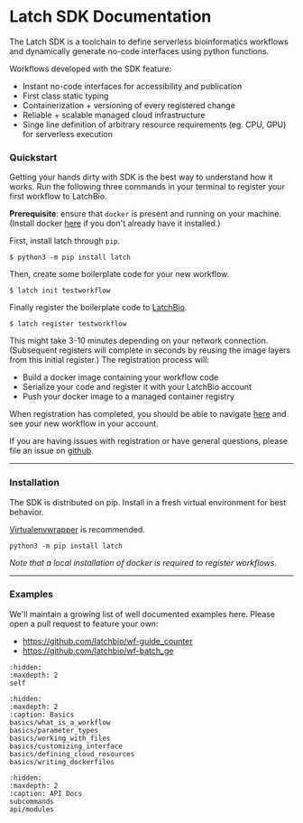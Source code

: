 # Latch SDK Documentation

The Latch SDK is a toolchain to define serverless bioinformatics workflows and
dynamically generate no-code interfaces using python functions.

Workflows developed with the SDK feature:

  * Instant no-code interfaces for accessibility and publication
  * First class static typing
  * Containerization + versioning of every registered change
  * Reliable + scalable managed cloud infrastructure
  * Singe line definition of arbitrary resource requirements (eg. CPU, GPU) for serverless execution

### Quickstart

Getting your hands dirty with SDK is the best way to understand how it works.
Run the following three commands in your terminal to register your first
workflow to LatchBio.

**Prerequisite**: ensure that `docker` is present and running on your machine. 
(Install docker [here](https://docs.docker.com/get-docker/) if you don't already
have it installed.)

First, install latch through `pip`.

```
$ python3 -m pip install latch
```

Then, create some boilerplate code for your new workflow.

```
$ latch init testworkflow
```

Finally register the boilerplate code to [LatchBio](latch.bio).

```
$ latch register testworkflow
```

This might take 3-10 minutes depending on your network connection. (Subsequent
registers will complete in seconds by reusing the image layers from this initial
register.) The registration process will:

  * Build a docker image containing your workflow code
  * Serialize your code and register it with your LatchBio account
  * Push your docker image to a managed container registry

When registration has completed, you should be able to navigate
[here](https://console.latch.bio/workflows) and see your new workflow in your
account.

If you are having issues with registration or have general questions, please
file an issue on [github](https://github.com/latchbio/latch).

---

### Installation

The SDK is distributed on pip. Install in a fresh virtual environment for best
behavior. 

[Virtualenvwrapper]() is recommended.

```
python3 -m pip install latch
```

_Note that a local installation of docker is required to register workflows_.

---

### Examples

We'll maintain a growing list of well documented examples here. Please open a
pull request to feature your own:

  * https://github.com/latchbio/wf-guide_counter 
  * https://github.com/latchbio/wf-batch_ge


```{toctree}
:hidden:
:maxdepth: 2
self
```

```{toctree}
:hidden:
:maxdepth: 2
:caption: Basics
basics/what_is_a_workflow
basics/parameter_types
basics/working_with_files
basics/customizing_interface
basics/defining_cloud_resources
basics/writing_dockerfiles
```

```{toctree}
:hidden:
:maxdepth: 2
:caption: API Docs
subcommands
api/modules
```
